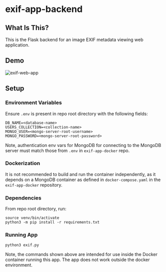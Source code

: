 # exif-app-backend

## What Is This?
This is the Flask backend for an image EXIF metadata viewing web application.

## Demo
![exif-web-app](https://github.com/flavius-t/exif-app-backend/assets/77416463/8f2a1bba-6d36-4352-8a90-9897b9976eb8)

## Setup

### Environment Variables
Ensure `.env` is present in repo root directory with the following fields:
```
DB_NAME=<database-name>
USERS_COLLECTION=<collection-name>
MONGO_USER=<mongo-server-root-username>
MONGO_PASSWORD=<mongo-server-root-password>
```

Note, authentication env vars for MongoDB for connecting to the MongoDB server must match those from `.env` in `exif-app-docker` repo.

### Dockerization
It is not recommended to build and run the container independently, as it depends on a MongoDB container as defined in `docker-compose.yaml` in the `exif-app-docker` repository.

### Dependencies
From repo root directory, run:
```
source venv/bin/activate
python3 -m pip install -r requirements.txt
```

### Running App
```
python3 exif.py
```

Note, the commands shown above are intended for use inside the Docker container running this app. The app does not work outside the docker environment.
